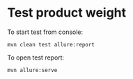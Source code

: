 # Test product weight


To start test from console:
```
mvn clean test allure:report
```
To open test report:
```
mvn allure:serve 
```